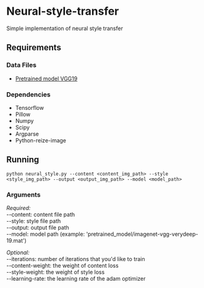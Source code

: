 # Neural-style-transfer  
Simple implementation of neural style transfer

## Requirements  

### Data Files  

* [Pretrained model VGG19](http://www.vlfeat.org/matconvnet/models/imagenet-vgg-verydeep-19.mat)

### Dependencies  

* Tensorflow
* Pillow
* Numpy
* Scipy
* Argparse
* Python-reize-image

## Running  

`python neural_style.py --content <content_img_path> --style <style_img_path> --output <output_img_path> --model <model_path>`  

### Arguments  

*Required:*  
--content: content file path  
--style: style file path  
--output: output file path  
--model: model path (example: 'pretrained_model/imagenet-vgg-verydeep-19.mat')  
  
*Optional:*  
--iterations: number of iterations that you'd like to train  
--content-weight: the weight of content loss  
--style-weight: the weight of style loss  
--learning-rate: the learning rate of the adam optimizer  
